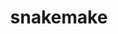 ---
title: "snakemake"
layout: cache
categories: [package, v0.18.1]
meta: {"versions": ["6.15.1"], "compilers": ["gcc@=7.3.1"], "oss": ["amzn2"], "platforms": ["linux"], "targets": ["aarch64", "graviton2", "x86_64_v3", "x86_64_v4"], "stacks": ["aws-isc", "aws-isc-aarch64", "root"], "num_specs": 4, "num_specs_by_stack": {"root": 4, "aws-isc-aarch64": 2, "aws-isc": 2}}
spec_details: [{"hash": "ge647ocoktxr6uxht5fjlv3oehlivt47", "compiler": "gcc@=7.3.1", "versions": ["6.15.1"], "os": "amzn2", "platform": "linux", "target": "aarch64", "variants": ["~google-cloud", "~reports"], "stacks": ["root", "aws-isc-aarch64"], "size": "-", "tarball": "https://binaries.spack.io/v0.18.1/build_cache/linux-amzn2-aarch64/gcc-7.3.1/snakemake-6.15.1/linux-amzn2-aarch64-gcc-7.3.1-snakemake-6.15.1-ge647ocoktxr6uxht5fjlv3oehlivt47.spack"}, {"hash": "wedqaxfqeg3qaqx2zhdzvtk36ivclu2i", "compiler": "gcc@=7.3.1", "versions": ["6.15.1"], "os": "amzn2", "platform": "linux", "target": "graviton2", "variants": ["~google-cloud", "~reports"], "stacks": ["root", "aws-isc-aarch64"], "size": "-", "tarball": "https://binaries.spack.io/v0.18.1/build_cache/linux-amzn2-graviton2/gcc-7.3.1/snakemake-6.15.1/linux-amzn2-graviton2-gcc-7.3.1-snakemake-6.15.1-wedqaxfqeg3qaqx2zhdzvtk36ivclu2i.spack"}, {"hash": "q2uehzj3mrcuhby2dpjv6yvojfdoohrt", "compiler": "gcc@=7.3.1", "versions": ["6.15.1"], "os": "amzn2", "platform": "linux", "target": "x86_64_v4", "variants": ["~google-cloud", "~reports"], "stacks": ["root", "aws-isc"], "size": "-", "tarball": "https://binaries.spack.io/v0.18.1/build_cache/linux-amzn2-x86_64_v4/gcc-7.3.1/snakemake-6.15.1/linux-amzn2-x86_64_v4-gcc-7.3.1-snakemake-6.15.1-q2uehzj3mrcuhby2dpjv6yvojfdoohrt.spack"}, {"hash": "xtpi4ryro2lcfjz7utmgri7jfacfl5yr", "compiler": "gcc@=7.3.1", "versions": ["6.15.1"], "os": "amzn2", "platform": "linux", "target": "x86_64_v3", "variants": ["~google-cloud", "~reports"], "stacks": ["root", "aws-isc"], "size": "-", "tarball": "https://binaries.spack.io/v0.18.1/build_cache/linux-amzn2-x86_64_v3/gcc-7.3.1/snakemake-6.15.1/linux-amzn2-x86_64_v3-gcc-7.3.1-snakemake-6.15.1-xtpi4ryro2lcfjz7utmgri7jfacfl5yr.spack"}]
---